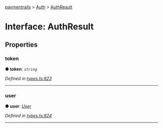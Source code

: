 [paymentrails](../README.md) > [Auth](../modules/auth.md) > [AuthResult](../interfaces/auth.authresult.md)



# Interface: AuthResult


## Properties
<a id="token"></a>

###  token

**●  token**:  *`string`* 

*Defined in [types.ts:823](https://github.com/PaymentRails/javascript-sdk/blob/9b4ee77/lib/types.ts#L823)*





___

<a id="user"></a>

###  user

**●  user**:  *[User](user.user-1.md)* 

*Defined in [types.ts:824](https://github.com/PaymentRails/javascript-sdk/blob/9b4ee77/lib/types.ts#L824)*





___


